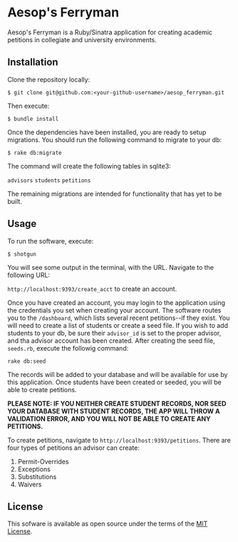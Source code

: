 # Aesop's Ferryman  

Aesop's Ferryman is a Ruby/Sinatra application for creating academic petitions in collegiate and university environments.

## Installation

Clone the repository locally:

`$ git clone git@github.com:<your-github-username>/aesop_ferryman.git`

Then execute:

`$ bundle install`

Once the dependencies have been installed, you are ready to setup migrations. You should run the following command to migrate to your db:

`$ rake db:migrate`

The command will create the following tables in sqlite3:

`advisors`
`students`
`petitions`


The remaining migrations are intended for functionality that has yet to be built.

## Usage

To run the software, execute:

`$ shotgun`

You will see some output in the terminal, with the URL. Navigate to the following URL:

`http://localhost:9393/create_acct` to create an account.

Once you have created an account, you may login to the application using the credentials you set when creating your account.
The software routes you to the `/dashboard`, which lists several recent petitions--if they exist. You will need to create a list of students or create a seed file. If you wish to add students to your db, be sure their `advisor_id` is set to the proper advisor, and tha advisor account has been created.
After creating the seed file, `seeds.rb`, execute the followig command:

`rake db:seed`

The records will be added to your database and will be available for use by this application. Once students have been created or seeded,
you will be able to create petitions.

**PLEASE NOTE: IF YOU NEITHER CREATE STUDENT RECORDS, NOR SEED YOUR DATABASE WITH
STUDENT RECORDS, THE APP WILL THROW A VALIDATION ERROR, AND YOU WILL NOT BE ABLE TO CREATE ANY PETITIONS.**

To create petitions, navigate to `http://localhost:9393/petitions`. There are four types of petitions an advisor can create:

1. Permit-Overrides
2. Exceptions
3. Substitutions
4. Waivers

## License

This sofware is available as open source under the terms of the [MIT License](https://opensource.org/licenses/MIT).
